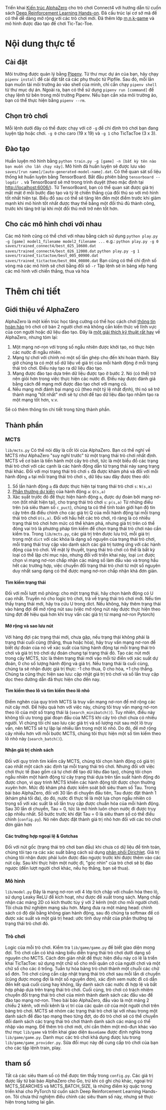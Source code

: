 Triển khai [Kiến trúc AlphaZero](https://deepmind.com/blog/article/alphazero-shedding-new-light-grand-games-chess-shogi-and-go) cho trò chơi Connect4 với hướng dẫn từ cuốn sách [Deep Reinforcement Learning Hands-on](https://www.amazon.com/Deep-Reinforcement-Learning-Hands-optimization-ebook-dp-B07ZKDLZCR/dp/B07ZKDLZCR/ref=mt_other?_encoding=UTF8&me=&qid=).
Đã cấu trúc lại cơ sở mã để có thể dễ dàng mở rộng với các trò chơi mới. Đã thêm lớp [m,n,k-game](https://en.wikipedia.org/wiki/M,n,k-game) và mô hình được đào tạo để chơi Tic-Tac-Toe.
# Nội dung thực tế
## Cài đặt
Môi trường được quản lý bằng [Pipenv](https://pipenv.pypa.io/en/latest/install/). Từ thư mục dự án của bạn, hãy chạy `pipenv install` để cài đặt tất cả các phụ thuộc từ Pipfile.
Sau đó, mỗi lần bạn muốn tải môi trường ảo vào shell của mình, chỉ cần chạy `pipenv shell` từ thư mục dự án.
Ngoài ra, bạn có thể sử dụng `pipenv run [command]` để chạy lệnh từ bên trong môi trường Pipenv.
Nếu bạn cần xóa môi trường ảo, bạn có thể thực hiện bằng `pipenv --rm`.
## Chọn trò chơi
Mỗi lệnh dưới đây có thể được chạy với cờ `-g` để chỉ định trò chơi bạn đang luyện tập hoặc chơi. `-g 0` cho caro (19 x 19) và `-g 1` cho TicTacToe (3 x 3).
## Đào tạo
Huấn luyện mô hình bằng `python train.py -g [game] -n [bất kỳ tên nào bạn muốn cho lần chạy này]`. Mô hình đã huấn luyện sẽ được lưu vào `saves/[run name]/[auto-generated-model-name].dat`.
Có thể quan sát số liệu thống kê huấn luyện bằng TensorBoard. Bắt đầu phiên bằng `tensorboard --logdir .` và TensorBoard sẽ mở trong trình duyệt (theo mặc định tại
[http://localhost:6006/](http://localhost:6006/)). Từ TensorBoard, bạn có thể quan sát được giá trị mất mát ở mỗi bước đào tạo và tỷ lệ chiến thắng của đối thủ so với mô hình tốt nhất hiện tại. Biểu đồ sau có thể sẽ tăng lên đến một điểm trước khi giảm mạnh khi mô hình tốt nhất được thay thế bằng một đối thủ đủ thành công, trước khi tăng trở lại khi một đối thủ mới trở nên tốt hơn. 
## Cho các mô hình chơi với nhau
Các mô hình cũng có thể chơi với nhau bằng cách sử dụng
`python play.py -g [game] model1_filename model2_filename ...` e.g.:
`python play.py -g 0 saves/trained_connect4/best_025_10600.dat saves/trained_connect4/best_026_12000.dat`
`python play.py -g 1 saves/trained_tictactoe/best_005_00900.dat saves/trained_tictactoe/best_004_00800.dat`
Bạn cũng có thể chỉ định số vòng mà các mô hình sẽ chơi bằng đối số `-r`
Tập lệnh sẽ in bảng xếp hạng các mô hình với chiến thắng, thua và hòa
# Thêm chi tiết
## Giới thiệu về AlphaZero
AlphaZero là một kiến ​​trúc học tăng cường có thể học cách chơi [thông tin hoàn hảo](https://en.wikipedia.org/wiki/Perfect_information) trò chơi cờ bàn 2 người chơi mà không cần kiến ​​thức về lĩnh vực của con người hoặc dữ liệu đào tạo. Đây là [một giải thích kỹ thuật rất hay](https://web.stanford.edu/~surag/posts/alphazero.html) về AlphaZero, nhưng tóm lại:
1. Một mạng nơ-ron với trọng số ngẫu nhiên được khởi tạo, nó thực hiện các nước đi ngẫu nhiên.
2. Mạng tự chơi với chính nó một số lần ghép cho đến khi hoàn thành. Bây giờ chúng ta có một số dữ liệu về giá trị của mỗi hành động ở mỗi trạng thái trò chơi. Điều này tạo ra dữ liệu đào tạo.
3. Mạng được đào tạo dựa trên dữ liệu được tạo ở bước 2. Nó (có thể) trở nên giỏi hơn trong việc thực hiện các nước đi. Điều này được đánh giá bằng cách để mạng mới được đào tạo chơi với mạng cũ.
4. Nếu mạng mới đánh bại mạng cũ (theo một tỷ lệ nhất định), thì nó sẽ trở thành mạng "tốt nhất" mới sẽ tự chơi để tạo dữ liệu đào tạo nhằm tạo ra một mạng tốt hơn, v.v.

Sẽ có thêm thông tin chi tiết trong từng thành phần.
## Thành phần
### MCTS
`lib/mcts.py`
Có thể nói đây là cốt lõi của AlphaZero. Bạn có thể nghĩ về MCTS như AlphaZero "suy nghĩ trước" từ một trạng thái trò chơi nhất định. MCTS về cơ bản là tiến hành một cây trò chơi, tức là một biểu đồ các trạng thái trò chơi với các cạnh là các hành động dẫn từ trạng thái này sang trạng thái khác. Đối với mọi trạng thái trò chơi `s` đã được khám phá và đối với mỗi hành động `a` tại mỗi trạng thái trò chơi `s`, dữ liệu sau đây được theo dõi:
1. Số lần hành động `a` đã được thực hiện tại trạng thái trò chơi `s`: `N(s,a)`
2. [Phần thưởng dự kiến](https://en.wikipedia.org/wiki/Q-learning) của hành động `a`: `Q(s,a)`
3. Xác suất trước đó để thực hiện hành động `a`, được dự đoán bởi mạng nơ-ron (tốt nhất hiện tại), cho trạng thái trò chơi `s`: `p(s,a)`
Từ những điều trên (và siêu tham số `c_puct`), chúng ta có thể tính toán giới hạn độ tin cậy trên đã điều chỉnh cho các giá trị Q của mỗi hành động tại mỗi trạng thái trò chơi `U(s,a)`.
Đối với hầu hết các trò chơi, rõ ràng là có nhiều trạng thái trò chơi hơn mức có thể khám phá, nhưng giá trị trên có thể đóng vai trò là phương pháp tìm kiếm để chọn trạng thái trò chơi nào cần kiểm tra.
Trong `lib/mcts.py`, các giá trị trên được lưu trữ, mỗi giá trị trong một `dict` với các khóa là dạng số nguyên của trạng thái trò chơi, mỗi trạng thái truy cập vào danh sách các giá trị tương ứng với các hành động của trò chơi. Về mặt lý thuyết, trạng thái trò chơi có thể là bất kỳ loại có thể lập chỉ mục nào, nhưng đối với triển khai này, loại `int` được chọn vì mạng nơ-ron chấp nhận các mảng số làm đầu vào và trong hầu hết các trường hợp, việc chuyển đổi trạng thái trò chơi từ một số nguyên duy nhất sang dạng có thể được mạng nơ-ron chấp nhận khá đơn giản.
#### Tìm kiếm trạng thái
Đối với mỗi lượt mô phỏng: cho một trạng thái, hãy chọn hành động có U cao nhất. Truyền nó cho logic trò chơi, trả về trạng thái trò chơi mới. Nếu tìm thấy trạng thái mới, hãy tra cứu U trong dict. Nếu không, hãy thêm trạng thái vào hàng đợi để mở rộng nút sau (việc mở rộng nút này được thực hiện theo từng đợt để hiệu quả hơn khi truy vấn các giá trị từ mạng nơ-ron Pytorch)
#### Mở rộng và sao lưu nút
Với hàng đợi các trạng thái mới, chưa gặp, nếu trạng thái không phải là trạng thái cuối cùng (thắng, thua hoặc hòa), hãy truy vấn mạng nơ-ron để biết dự đoán của nó về xác suất của từng hành động tại mỗi trạng thái trò chơi và giá trị trò chơi dự đoán chung tại trạng thái đó. Tạo các nút mới trong cây MCTS, tức là thêm trạng thái mới vào mỗi từ điển với xác suất dự đoán, 0 cho số lượng hành động và giá trị.
Nếu trạng thái là cuối cùng, chúng ta sẽ nhận được giá trị thực: -1 cho thua, 0 cho hòa, +1 cho thắng.
Chúng ta cũng thực hiện sao lưu: cập nhật giá trị trò chơi và số lần truy cập dọc theo đường dẫn đã thực hiện cho đến nay.
#### Tìm kiếm theo lô và tìm kiếm theo lô nhỏ
Điểm nghẽn của quy trình MCTS là truy vấn mạng nơ-ron để mở rộng các nút cây mới. Để hiệu quả hơn với việc này, chúng tôi truy vấn mạng nơ-ron theo lô của một số trạng thái lá (`search_minibatch()`). Tuy nhiên, điều này không tối ưu trong giai đoạn đầu của MCTS khi cây trò chơi chưa có nhiều người. Vì chúng tôi chỉ sao lưu các giá trị và số lượng nút sau một lô truy vấn, nên MCTS sẽ tự lặp lại nhiều lần trong một lô nhỏ. Do đó, để mở rộng cây nhiều hơn với mỗi bước MCTS, chúng tôi thực hiện một số tìm kiếm theo lô nhỏ này (`search_batch()`).
#### Nhận giá trị chính sách
Đối với quy trình tìm kiếm cây MCTS, chúng tôi chọn hành động có giá trị cao nhất một cách xác định tại mỗi trạng thái trò chơi. Nhưng đối với việc chơi thực tế (bao gồm cả tự chơi để tạo dữ liệu đào tạo), chúng tôi chọn ngẫu nhiên một hành động từ cây trạng thái dựa trên tần suất hành động đó được chọn, vì quy trình MCTS khiến các hành động tốt được chọn thường xuyên hơn. Mức độ khám phá được kiểm soát bởi siêu tham số Tau. Trong bài báo AlphaZero, đối với 30 lần di chuyển đầu tiên, Tau được đặt thành 1 (khám phá tối đa), do đó, nước đi thực tế là một lựa chọn ngẫu nhiên có trọng số với xác suất là số lần truy cập được chuẩn hóa của mỗi hành động. Sau 30 lần di chuyển, Tau = 0, tức là mô hình luôn chọn nước đi được truy cập nhiều nhất. Số bước trước khi đặt Tau = 0 là siêu tham số có thể điều chỉnh (`config.py`). Nó nên được đặt thành giá trị nhỏ hơn đối với các trò chơi đơn giản hơn
#### Các trường hợp ngoại lệ & Gotchas
Đối với nút gốc (trạng thái trò chơi ban đầu) khi chưa có dữ liệu để tính toán, chúng tôi tạo ra các xác suất bằng cách sử dụng [phân phối Dirichlet](https://stats.stackexchange.com/questions/322831/purpose-of-dirichlet-noise-in-the-alphazero-paper).
Giá trị chúng tôi nhận được phải luôn được đảo ngược trước khi được thêm vào các nút cây. Sau khi thực hiện một nước đi, "góc nhìn" của trò chơi sẽ bị đảo ngược (đến lượt người chơi khác, nếu họ thắng, bạn sẽ thua).
### Mô hình
`lib/model.py`
Đây là mạng nơ-ron với 4 lớp tích chập với chuẩn hóa theo lô, sử dụng Leaky ReLU để kích hoạt, như được đề xuất trong sách. Mạng chấp nhận các mảng 2D có kích thước tùy ý với 2 kênh (một cho mỗi người chơi). Tôi chưa thử nghiệm mạng sâu hơn. Mạng đưa ra một mảng head: chính sách có độ dài bằng không gian hành động, sau đó chúng ta softmax để có được xác suất và một giá trị head: ước tính duy nhất của phần thưởng tại trạng thái trò chơi đó.
### Trò chơi
Logic của mỗi trò chơi. Kiểm tra `lib/game/game.py` để biết giao diện mong đợi. Trò chơi cần có khả năng biểu diễn trạng thái trò chơi dưới dạng số nguyên cho MCTS. Cách đơn giản nhất để thực hiện điều này có lẽ là triển khai TicTacToe: sử dụng một chữ số cho mỗi quân cờ của người chơi và một chữ số cho các ô trống. Tuần tự hóa bảng trò chơi thành một chuỗi các chữ số đơn.
Trò chơi cũng cần cập nhật trạng thái trò chơi sau mỗi lần di chuyển (cũng được mong đợi là một số nguyên đơn), xác định xem nước đi có dẫn đến kết quả cuối cùng hay không, lấy danh sách các nước đi hợp lệ và bất hợp pháp dựa trên trạng thái trò chơi.
Cuối cùng, trò chơi có trách nhiệm chuyển đổi trạng thái trò chơi của mình thành danh sách các đầu vào để đào tạo mạng nơ-ron. Theo bài báo AlphaZero, đầu vào là một mảng 2 chiều 2 kênh, với mỗi kênh là vị trí của các quân cờ của một người chơi trên bảng trò chơi. MCTS sẽ nhóm các trạng thái trò chơi lại với nhau trong một danh sách để đào tạo mạng theo từng đợt, do đó trò chơi sẽ có thể chuyển đổi danh sách các trạng thái trò chơi thành danh sách các mảng có thể nhập vào mạng.
Để thêm trò chơi mới, chỉ cần thêm một mô-đun khác vào thư mục `lib/game` và triển khai giao diện `BaseGame` được định nghĩa trong `lib/game/game.py`. Danh mục các trò chơi khả dụng được lưu trong `lib/game/game_provider.py`. Sửa đổi mục này để cung cấp trò chơi của bạn cho các tập lệnh train, play.
## tham số
Tất cả các siêu tham số có thể được tìm thấy trong `config.py`. Các giá trị được lấy từ bài báo AlphaZero cho Go, trừ khi có ghi chú khác, ngoại trừ MCTS_SEARCHES và MCTS_BATCH_SIZE, là những điểm kỳ quặc trong triển khai cho PyTorch từ cuốn sách Deep Reinforcement Learning Hands-on. Tôi chưa thử nghiệm điều chỉnh các siêu tham số này, nhưng sẽ thực hiện trong tương lai gần.